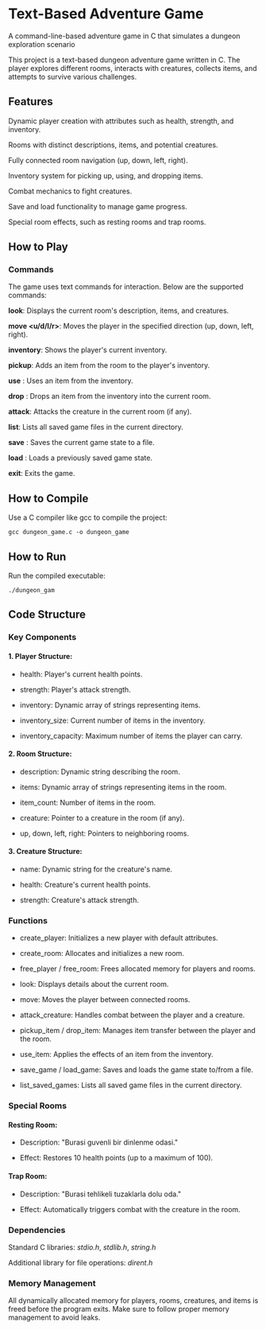 # Text-Based Adventure Game
A command-line-based adventure game in C that simulates a dungeon exploration scenario

This project is a text-based dungeon adventure game written in C. The player explores different rooms, interacts with creatures, collects items, and attempts to survive various challenges.

## Features

Dynamic player creation with attributes such as health, strength, and inventory.

Rooms with distinct descriptions, items, and potential creatures.

Fully connected room navigation (up, down, left, right).

Inventory system for picking up, using, and dropping items.

Combat mechanics to fight creatures.

Save and load functionality to manage game progress.

Special room effects, such as resting rooms and trap rooms.

## How to Play

### Commands

The game uses text commands for interaction. Below are the supported commands:

**look**: Displays the current room's description, items, and creatures.

**move <u/d/l/r>**: Moves the player in the specified direction (up, down, left, right).

**inventory**: Shows the player's current inventory.

**pickup**: Adds an item from the room to the player's inventory.

**use** : Uses an item from the inventory.

**drop** : Drops an item from the inventory into the current room.

**attack**: Attacks the creature in the current room (if any).

**list**: Lists all saved game files in the current directory.

**save** : Saves the current game state to a file.

**load** : Loads a previously saved game state.

**exit**: Exits the game.


## How to Compile
 Use a C compiler like gcc to compile the project:
 
``` gcc dungeon_game.c -o dungeon_game ```
## How to Run
Run the compiled executable:

``` ./dungeon_gam ```

## Code Structure

### Key Components

#### 1. Player Structure:

- health: Player's current health points.

- strength: Player's attack strength.

- inventory: Dynamic array of strings representing items.

- inventory_size: Current number of items in the inventory.

- inventory_capacity: Maximum number of items the player can carry.

#### 2. Room Structure:

- description: Dynamic string describing the room.

- items: Dynamic array of strings representing items in the room.

- item_count: Number of items in the room.

- creature: Pointer to a creature in the room (if any).

- up, down, left, right: Pointers to neighboring rooms.

#### 3. Creature Structure:

- name: Dynamic string for the creature's name.

- health: Creature's current health points.

- strength: Creature's attack strength.

### Functions

- create_player: Initializes a new player with default attributes.

- create_room: Allocates and initializes a new room.

- free_player / free_room: Frees allocated memory for players and rooms.

- look: Displays details about the current room.

- move: Moves the player between connected rooms.

- attack_creature: Handles combat between the player and a creature.

- pickup_item / drop_item: Manages item transfer between the player and the room.

- use_item: Applies the effects of an item from the inventory.

- save_game / load_game: Saves and loads the game state to/from a file.

- list_saved_games: Lists all saved game files in the current directory.

### Special Rooms

#### Resting Room:

* Description: "Burasi guvenli bir dinlenme odasi."

* Effect: Restores 10 health points (up to a maximum of 100).

#### Trap Room:

* Description: "Burasi tehlikeli tuzaklarla dolu oda."

* Effect: Automatically triggers combat with the creature in the room.

### Dependencies

Standard C libraries: *stdio.h*, *stdlib.h*, *string.h*

Additional library for file operations: *dirent.h*

### Memory Management

All dynamically allocated memory for players, rooms, creatures, and items is freed before the program exits. Make sure to follow proper memory management to avoid leaks.
